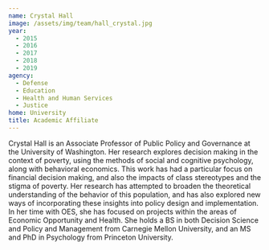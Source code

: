 ```yaml
---
name: Crystal Hall
image: /assets/img/team/hall_crystal.jpg
year:
  - 2015
  - 2016
  - 2017
  - 2018
  - 2019
agency:
  - Defense
  - Education
  - Health and Human Services
  - Justice
home: University
title: Academic Affiliate 
---
```


Crystal Hall is an Associate Professor of Public Policy and Governance at the University of Washington. Her research explores decision making in the context of poverty, using the methods of social and cognitive psychology, along with behavioral economics. This work has had a particular focus on financial decision making, and also the impacts of class stereotypes and the stigma of poverty. Her research has attempted to broaden the theoretical understanding of the behavior of this population, and has also explored new ways of incorporating these insights into policy design and implementation. In her time with OES, she has focused on projects within the areas of Economic Opportunity and Health. She holds a BS in both Decision Science and Policy and Management from Carnegie Mellon University, and an MS and PhD in Psychology from Princeton University.
